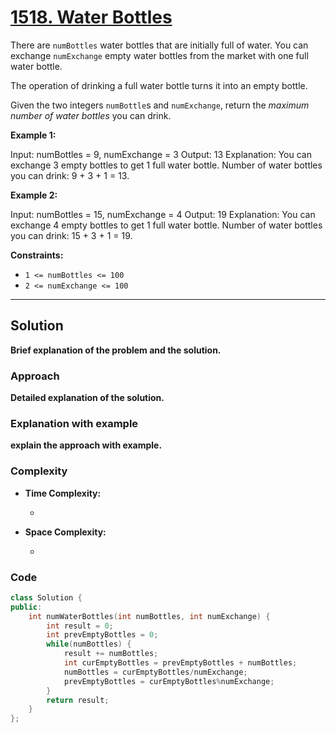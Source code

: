 
# [1518. Water Bottles]([problem-link](https://leetcode.com/problems/water-bottles/description))

There are `numBottles` water bottles that are initially full of water. You can exchange `numExchange` empty water bottles from the market with one full water bottle.

The operation of drinking a full water bottle turns it into an empty bottle.

Given the two integers `numBottle`s and `numExchange`, return the *maximum number of water bottles* you can drink.

**Example 1:**


Input: numBottles = 9, numExchange = 3
Output: 13
Explanation: You can exchange 3 empty bottles to get 1 full water bottle.
Number of water bottles you can drink: 9 + 3 + 1 = 13.

**Example 2:**


Input: numBottles = 15, numExchange = 4
Output: 19
Explanation: You can exchange 4 empty bottles to get 1 full water bottle. 
Number of water bottles you can drink: 15 + 3 + 1 = 19.
 

**Constraints:**

- `1 <= numBottles <= 100`
- `2 <= numExchange <= 100`

---

## Solution

**Brief explanation of the problem and the solution.**

### Approach

**Detailed explanation of the solution.**

### Explanation with example

**explain the approach with example.**

### Complexity

- **Time Complexity:**

    - 

- **Space Complexity:**

    - 

### Code

```cpp
class Solution {
public:
    int numWaterBottles(int numBottles, int numExchange) {
        int result = 0;
        int prevEmptyBottles = 0;
        while(numBottles) {
            result += numBottles;
            int curEmptyBottles = prevEmptyBottles + numBottles;
            numBottles = curEmptyBottles/numExchange;
            prevEmptyBottles = curEmptyBottles%numExchange;
        }
        return result;
    }
};
```
